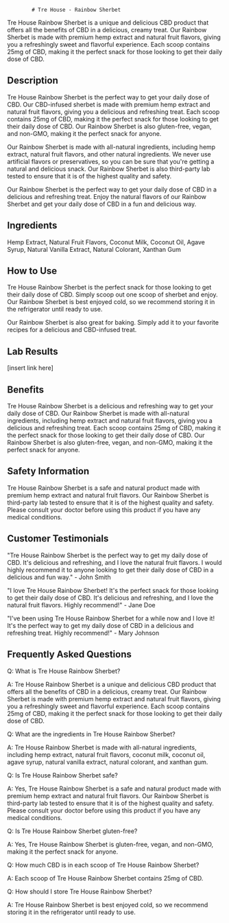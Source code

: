 
            # Tre House - Rainbow Sherbet

Tre House Rainbow Sherbet is a unique and delicious CBD product that offers all the benefits of CBD in a delicious, creamy treat. Our Rainbow Sherbet is made with premium hemp extract and natural fruit flavors, giving you a refreshingly sweet and flavorful experience. Each scoop contains 25mg of CBD, making it the perfect snack for those looking to get their daily dose of CBD.

## Description

Tre House Rainbow Sherbet is the perfect way to get your daily dose of CBD. Our CBD-infused sherbet is made with premium hemp extract and natural fruit flavors, giving you a delicious and refreshing treat. Each scoop contains 25mg of CBD, making it the perfect snack for those looking to get their daily dose of CBD. Our Rainbow Sherbet is also gluten-free, vegan, and non-GMO, making it the perfect snack for anyone.

Our Rainbow Sherbet is made with all-natural ingredients, including hemp extract, natural fruit flavors, and other natural ingredients. We never use artificial flavors or preservatives, so you can be sure that you're getting a natural and delicious snack. Our Rainbow Sherbet is also third-party lab tested to ensure that it is of the highest quality and safety.

Our Rainbow Sherbet is the perfect way to get your daily dose of CBD in a delicious and refreshing treat. Enjoy the natural flavors of our Rainbow Sherbet and get your daily dose of CBD in a fun and delicious way.

## Ingredients

Hemp Extract, Natural Fruit Flavors, Coconut Milk, Coconut Oil, Agave Syrup, Natural Vanilla Extract, Natural Colorant, Xanthan Gum

## How to Use

Tre House Rainbow Sherbet is the perfect snack for those looking to get their daily dose of CBD. Simply scoop out one scoop of sherbet and enjoy. Our Rainbow Sherbet is best enjoyed cold, so we recommend storing it in the refrigerator until ready to use.

Our Rainbow Sherbet is also great for baking. Simply add it to your favorite recipes for a delicious and CBD-infused treat.

## Lab Results

[insert link here]

## Benefits

Tre House Rainbow Sherbet is a delicious and refreshing way to get your daily dose of CBD. Our Rainbow Sherbet is made with all-natural ingredients, including hemp extract and natural fruit flavors, giving you a delicious and refreshing treat. Each scoop contains 25mg of CBD, making it the perfect snack for those looking to get their daily dose of CBD. Our Rainbow Sherbet is also gluten-free, vegan, and non-GMO, making it the perfect snack for anyone.

## Safety Information

Tre House Rainbow Sherbet is a safe and natural product made with premium hemp extract and natural fruit flavors. Our Rainbow Sherbet is third-party lab tested to ensure that it is of the highest quality and safety. Please consult your doctor before using this product if you have any medical conditions.

## Customer Testimonials

"Tre House Rainbow Sherbet is the perfect way to get my daily dose of CBD. It's delicious and refreshing, and I love the natural fruit flavors. I would highly recommend it to anyone looking to get their daily dose of CBD in a delicious and fun way." - John Smith

"I love Tre House Rainbow Sherbet! It's the perfect snack for those looking to get their daily dose of CBD. It's delicious and refreshing, and I love the natural fruit flavors. Highly recommend!" - Jane Doe

"I've been using Tre House Rainbow Sherbet for a while now and I love it! It's the perfect way to get my daily dose of CBD in a delicious and refreshing treat. Highly recommend!" - Mary Johnson

## Frequently Asked Questions

Q: What is Tre House Rainbow Sherbet?

A: Tre House Rainbow Sherbet is a unique and delicious CBD product that offers all the benefits of CBD in a delicious, creamy treat. Our Rainbow Sherbet is made with premium hemp extract and natural fruit flavors, giving you a refreshingly sweet and flavorful experience. Each scoop contains 25mg of CBD, making it the perfect snack for those looking to get their daily dose of CBD.

Q: What are the ingredients in Tre House Rainbow Sherbet?

A: Tre House Rainbow Sherbet is made with all-natural ingredients, including hemp extract, natural fruit flavors, coconut milk, coconut oil, agave syrup, natural vanilla extract, natural colorant, and xanthan gum.

Q: Is Tre House Rainbow Sherbet safe?

A: Yes, Tre House Rainbow Sherbet is a safe and natural product made with premium hemp extract and natural fruit flavors. Our Rainbow Sherbet is third-party lab tested to ensure that it is of the highest quality and safety. Please consult your doctor before using this product if you have any medical conditions.

Q: Is Tre House Rainbow Sherbet gluten-free?

A: Yes, Tre House Rainbow Sherbet is gluten-free, vegan, and non-GMO, making it the perfect snack for anyone.

Q: How much CBD is in each scoop of Tre House Rainbow Sherbet?

A: Each scoop of Tre House Rainbow Sherbet contains 25mg of CBD.

Q: How should I store Tre House Rainbow Sherbet?

A: Tre House Rainbow Sherbet is best enjoyed cold, so we recommend storing it in the refrigerator until ready to use.